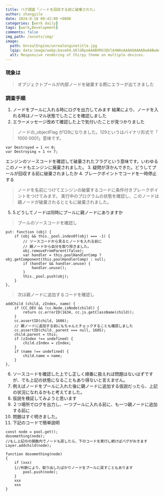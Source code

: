 ```yaml
---
title: バグ調査「ノードを回収する前に破棄された」
author: zhangyile
date: 2024-8-18 09:42:00 +0800
categories: [work daily]
tags: [work,Development]
comments: false
img_path: /assets/img/
image:
  path: UnrealEngine/unrealenginetitle.jpg
  lqip: data:image/webp;base64,UklGRpoAAABXRUJQVlA4WAoAAAAQAAAADwAABwAAQUxQSDIAAAARL0AmbZurmr57yyIiqE8oiG0bejIYEQTgqiDA9vqnsUSI6H+oAERp2HZ65qP/VIAWAFZQOCBCAAAA8AEAnQEqEAAIAAVAfCWkAALp8sF8rgRgAP7o9FDvMCkMde9PK7euH5M1m6VWoDXf2FkP3BqV0ZYbO6NA/VFIAAAA
  alt: Responsive rendering of Chirpy theme on multiple devices.
---
```


### 現象は
> オブジェクトプールが内部ノードを破棄する際にエラーが出てきました

### 調査手順
1. ノードをプールに入れる時にログを出力してみます
結果により、ノードを入れる時はノーマル状態でしたことを確認しました
2. エラーメッセージ改めて確認した上で気付いたことが見つかりました
> ノードの_objectFlag が129になりました。129というはバイナリ形式で「 1000 0001」意味です。
```
var Destroyed = 1 << 0;
var Destroying = 1 << 7;
```
エンジンのソースコードを確認して破棄されたフラグという意味です。いわゆるこのノードもエンジンに廃棄されました。
3. 疑問が浮かんできた。どうしてプールが回収する前に破棄されましたか
4. ブレークポイントでコードを一時停止する
> ノードを名前につけてエンジンの破棄するコードに条件付きブレークポイントをつけてみます。
> 実行中のプログラムの状態を確認し、このノードは親ノードが破棄されるとともに破棄されました。
5. 5.どうしてノードは同時にプールに親ノードにありますか
> プールのソースコードを確認し
```
put: function (obj) {
    if (obj && this._pool.indexOf(obj) === -1) {
        // ソースコードから見るとノードを入れる前に
        // 親ノードから自分を取り除きました。
        obj.removeFromParent(false);
        var handler = this.poolHandlerComp ? obj.getComponent(this.poolHandlerComp) : null;
        if (handler && handler.unuse) {
            handler.unuse();
        }
        this._pool.push(obj);
    }
},
```
> 次は親ノードに追加するコードを確認し
```
addChild (child, zIndex, name) {
    if (CC_DEV && !cc.Node.isNode(child)) {
        return cc.errorID(1634, cc.js.getClassName(child));
    }
    cc.assertID(child, 1606);
    // 親ノードに追加する前にもちゃんとチェックすることも確認しました
    cc.assertID(child._parent === null, 1605);
    child.parent = this;
    if (zIndex !== undefined) {
        child.zIndex = zIndex;
    }
    if (name !== undefined) {
        child.name = name;
    }
},
```
6. ソースコードを確認した上でし正しく順番に扱えれば問題はないはずですが、でも上記の状態になることもあり得ないと言えません。
7. 例えばノードをプールに入れた後に親ノードに追加する仮説だったら、上記の状況になれるかもと考えてました。
8. 仮説を検証してみようと思います
9. ２つ場所でログを出力し、一つプールに入れる前に、も一つ親ノードに追加する前に
10. 問題はすぐ明きました。
11. 下記のコードで簡単説明
```
const node = pool.get();
dosomething(node);
//もし上記のの関数内でノードも戻したら、下のコードを実行し続けばバグがおきます
Layer.addchild(node);

function dosomething(node)
{
    if (xxx)
    {//判断により、取り出したばかりノードをプールに戻すこともあります
        pool.push(node);
    }
    xxx
    xxx
}
```



